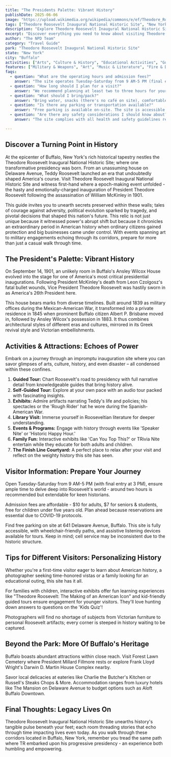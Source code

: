 ```yaml
---
title: "The Presidents Palette: Vibrant History"
publishDate: 2025-06-06
image: "https://upload.wikimedia.org/wikipedia/commons/e/ef/Theodore_Roosevelt_Monument%2C_with_inaugural_site_in_the_background.jpg"
tags: ["Theodore Roosevelt Inaugural National Historic Site", "New York", "National Parks", "Travel Guide", "Buffalo", "Outdoor Recreation", "Family Travel", "Adventure"]
description: "Explore Theodore Roosevelt Inaugural National Historic Site in Buffalo, New York with our comprehensive visitor guide featuring activities, tips, and local i..."
excerpt: "Discover everything you need to know about visiting Theodore Roosevelt Inaugural National Historic Site in Buffalo, New York."
author: "The NPD Team"
category: "Travel Guide"
park: "Theodore Roosevelt Inaugural National Historic Site"
state: "New York"
city: "Buffalo"
activities: ["Arts", "Culture & History", "Educational Activities", "Guided & Self-Guided Tours"]
features: ["Military & Weapons", "Art", "Music & Literature", "Fire & Disaster", "Transportation", "U.S. Wars & Conflicts", "People & Identity", "Cultural Heritage & Society"]
faqs:
  - question: "What are the operating hours and admission fees?"
    answer: "The site operates Tuesday-Saturday from 9 AM-5 PM (final entry latest by 3 PM). Regular adult tickets cost $10, seniors/students can enter for $7, and children under five enjoy free entry."
  - question: "How long should I plan for a visit?"
    answer: "We recommend planning at least two to three hours for your visit. However, if you have a profound interest in history, you may want to extend your stay."
  - question: "What should I bring/pack?"
    answer: "Bring water, snacks (there's no café on site), comfortable walking shoes, and don't forget your camera!"
  - question: "Is there any parking or transportation available?"
    answer: "Free parking is available on-site. The site is accessible via public transportation as well; Metro Bus #20 stops nearby on Delaware Avenue."
  - question: "Are there any safety considerations I should know about?"
    answer: "The site complies with all health and safety guidelines related to COVID-19. However, due to the historic nature of the building structures, some rooms might be less ventilated."

---
```


## Discover a Turning Point in History 
At the epicenter of Buffalo, New York's rich historical tapestry nestles the Theodore Roosevelt Inaugural National Historic Site; where one transformative presidency was born. From an unassuming house on Delaware Avenue, Teddy Roosevelt launched an era that undoubtedly shaped America's course. Visit Theodore Roosevelt Inaugural National Historic Site and witness first-hand where a epoch-making event unfolded - the hasty and emotionally-charged inauguration of President Theodore Roosevelt following the assassination of William McKinley in 1901. 

This guide invites you to unearth secrets preserved within these walls; tales of courage against adversity, political evolution sparked by tragedy, and pivotal decisions that shaped this nation's future. This relic is not just unique because it witnessed power's abrupt shift but because it chronicles an extraordinary period in American history when ordinary citizens gained protection and big businesses came under control. With events spanning art to military engagements echoing through its corridors, prepare for more than just a casual walk through time.

## The President's Palette: Vibrant History
On September 14, 1901, an unlikely room in Buffalo's Ansley Wilcox House evolved into the stage for one of America's most critical presidential inaugurations. Following President McKinley's death from Leon Czolgosz's fatal bullet wounds, Vice President Theodore Roosevelt was hastily sworn in as America's 26th President here.

This house bears marks from diverse timelines. Built around 1839 as military offices during the Mexican-American War, it transformed into a private residence in 1845 when prominent Buffalo citizen Albert P. Brisbane moved in, followed by Ansley Wilcox's possession in 1883. It thus combines architectural styles of different eras and cultures, mirrored in its Greek revival style and Victorian embellishments.

## Activities & Attractions: Echoes of Power
Embark on a journey through an impromptu inauguration site where you can savor glimpses of arts, culture, history, and even disaster – all condensed within these confines.

1. **Guided Tour:** Chart Roosevelt's road to presidency with full narrative detail from knowledgeable guides that bring history alive.
2. **Self-Guided Tour:** Explore at your own pace with an audio tour packed with fascinating insights.
3. **Exhibits:** Admire artifacts narrating Teddy's life and policies; his spectacles or the 'Rough Rider' hat he wore during the Spanish-American War.
4. **Library Visit:** Immerse yourself in Rooseveltian literature for deeper understanding.
5. **Events & Programs:** Engage with history through events like 'Speaker Nite' or 'Historic Happy Hour.'
6. **Family Fun:** Interactive exhibits like 'Can You Top This?' or TRivia Nite entertain while they educate for both adults and children.
7. **The Finish Line Courtyard:** A perfect place to relax after your visit and reflect on the weighty history this site has seen.

## Visitor Information: Prepare Your Journey
Open Tuesday-Saturday from 9 AM-5 PM (with final entry at 3 PM), ensure ample time to delve deep into Roosevelt's world - around two hours is recommended but extendable for keen historians.

Admission fees are affordable - $10 for adults, $7 for seniors & students, free for children under five years old. Plan ahead because reservations are essential due to COVID-19 protocols.

Find free parking on site at 641 Delaware Avenue, Buffalo. This site is fully accessible, with wheelchair-friendly paths, and assistive listening devices available for tours. Keep in mind; cell service may be inconsistent due to the historic structure.

## Tips for Different Visitors: Personalizing History
Whether you're a first-time visitor eager to learn about American history, a photographer seeking time-honored vistas or a family looking for an educational outing, this site has it all.

For families with children, interactive exhibits offer fun learning experiences like "Theodore Roosevelt: The Making of an American Icon" and kid-friendly guided tours ensure engagement for younger visitors. They'll love hunting down answers to questions on the 'Kids Quiz'!

Photographers will find no shortage of subjects from Victorian furniture to personal Roosevelt artifacts; every corner is steeped in history waiting to be captured.

## Beyond the Park: More Of Buffalo's Heritage
Buffalo boasts abundant attractions within close reach. Visit Forest Lawn Cemetery where President Millard Fillmore rests or explore Frank Lloyd Wright's Darwin D. Martin House Complex nearby.

Savor local delicacies at eateries like Charlie the Butcher's Kitchen or Russell's Steaks Chops & More. Accommodation ranges from luxury hotels like The Mansion on Delaware Avenue to budget options such as Aloft Buffalo Downtown.

## Final Thoughts: Legacy Lives On 
Theodore Roosevelt Inaugural National Historic Site unearths history's tangible pulse beneath your feet; each room threading stories that echo through time impacting lives even today. As you walk through these corridors located in Buffalo, New York, remember you tread the same path where TR embarked upon his progressive presidency - an experience both humbling and empowering. 